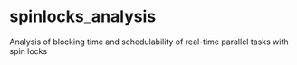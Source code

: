 # spinlocks_analysis
Analysis of blocking time and schedulability of real-time parallel tasks with spin locks

